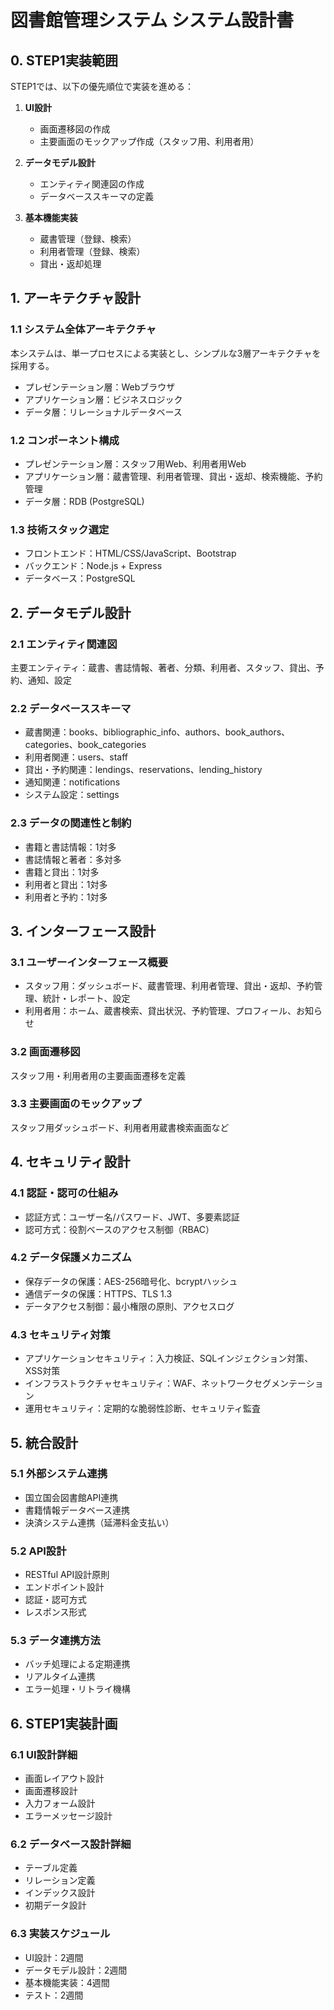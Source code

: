 # 図書館管理システム システム設計書

## 0. STEP1実装範囲

STEP1では、以下の優先順位で実装を進める：

1. **UI設計**
   - 画面遷移図の作成
   - 主要画面のモックアップ作成（スタッフ用、利用者用）

2. **データモデル設計**
   - エンティティ関連図の作成
   - データベーススキーマの定義

3. **基本機能実装**
   - 蔵書管理（登録、検索）
   - 利用者管理（登録、検索）
   - 貸出・返却処理

## 1. アーキテクチャ設計

### 1.1 システム全体アーキテクチャ
本システムは、単一プロセスによる実装とし、シンプルな3層アーキテクチャを採用する。
- プレゼンテーション層：Webブラウザ
- アプリケーション層：ビジネスロジック
- データ層：リレーショナルデータベース

### 1.2 コンポーネント構成
- プレゼンテーション層：スタッフ用Web、利用者用Web
- アプリケーション層：蔵書管理、利用者管理、貸出・返却、検索機能、予約管理
- データ層：RDB (PostgreSQL)

### 1.3 技術スタック選定
- フロントエンド：HTML/CSS/JavaScript、Bootstrap
- バックエンド：Node.js + Express
- データベース：PostgreSQL

## 2. データモデル設計

### 2.1 エンティティ関連図
主要エンティティ：蔵書、書誌情報、著者、分類、利用者、スタッフ、貸出、予約、通知、設定

### 2.2 データベーススキーマ
- 蔵書関連：books、bibliographic_info、authors、book_authors、categories、book_categories
- 利用者関連：users、staff
- 貸出・予約関連：lendings、reservations、lending_history
- 通知関連：notifications
- システム設定：settings

### 2.3 データの関連性と制約
- 書籍と書誌情報：1対多
- 書誌情報と著者：多対多
- 書籍と貸出：1対多
- 利用者と貸出：1対多
- 利用者と予約：1対多

## 3. インターフェース設計

### 3.1 ユーザーインターフェース概要
- スタッフ用：ダッシュボード、蔵書管理、利用者管理、貸出・返却、予約管理、統計・レポート、設定
- 利用者用：ホーム、蔵書検索、貸出状況、予約管理、プロフィール、お知らせ

### 3.2 画面遷移図
スタッフ用・利用者用の主要画面遷移を定義

### 3.3 主要画面のモックアップ
スタッフ用ダッシュボード、利用者用蔵書検索画面など

## 4. セキュリティ設計

### 4.1 認証・認可の仕組み
- 認証方式：ユーザー名/パスワード、JWT、多要素認証
- 認可方式：役割ベースのアクセス制御（RBAC）

### 4.2 データ保護メカニズム
- 保存データの保護：AES-256暗号化、bcryptハッシュ
- 通信データの保護：HTTPS、TLS 1.3
- データアクセス制御：最小権限の原則、アクセスログ

### 4.3 セキュリティ対策
- アプリケーションセキュリティ：入力検証、SQLインジェクション対策、XSS対策
- インフラストラクチャセキュリティ：WAF、ネットワークセグメンテーション
- 運用セキュリティ：定期的な脆弱性診断、セキュリティ監査

## 5. 統合設計

### 5.1 外部システム連携
- 国立国会図書館API連携
- 書籍情報データベース連携
- 決済システム連携（延滞料金支払い）

### 5.2 API設計
- RESTful API設計原則
- エンドポイント設計
- 認証・認可方式
- レスポンス形式

### 5.3 データ連携方法
- バッチ処理による定期連携
- リアルタイム連携
- エラー処理・リトライ機構

## 6. STEP1実装計画

### 6.1 UI設計詳細
- 画面レイアウト設計
- 画面遷移設計
- 入力フォーム設計
- エラーメッセージ設計

### 6.2 データベース設計詳細
- テーブル定義
- リレーション定義
- インデックス設計
- 初期データ設計

### 6.3 実装スケジュール
- UI設計：2週間
- データモデル設計：2週間
- 基本機能実装：4週間
- テスト：2週間
